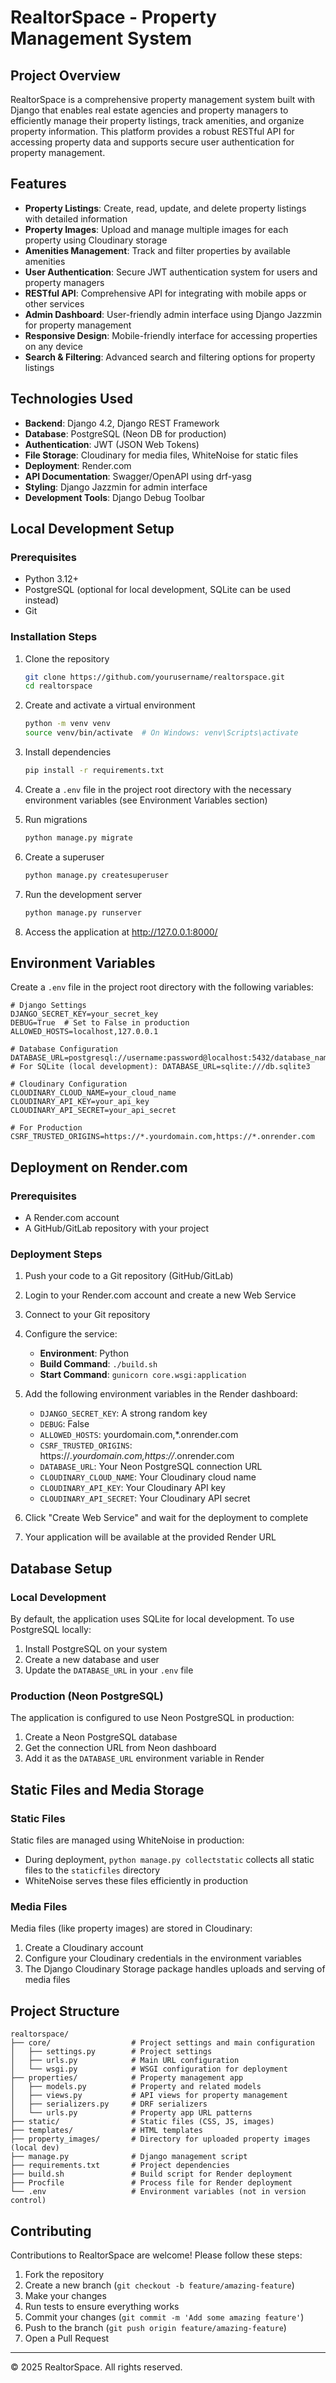 # RealtorSpace - Property Management System

## Project Overview
RealtorSpace is a comprehensive property management system built with Django that enables real estate agencies and property managers to efficiently manage their property listings, track amenities, and organize property information. This platform provides a robust RESTful API for accessing property data and supports secure user authentication for property management.

## Features
- **Property Listings**: Create, read, update, and delete property listings with detailed information
- **Property Images**: Upload and manage multiple images for each property using Cloudinary storage
- **Amenities Management**: Track and filter properties by available amenities
- **User Authentication**: Secure JWT authentication system for users and property managers
- **RESTful API**: Comprehensive API for integrating with mobile apps or other services
- **Admin Dashboard**: User-friendly admin interface using Django Jazzmin for property management
- **Responsive Design**: Mobile-friendly interface for accessing properties on any device
- **Search & Filtering**: Advanced search and filtering options for property listings

## Technologies Used
- **Backend**: Django 4.2, Django REST Framework
- **Database**: PostgreSQL (Neon DB for production)
- **Authentication**: JWT (JSON Web Tokens)
- **File Storage**: Cloudinary for media files, WhiteNoise for static files
- **Deployment**: Render.com
- **API Documentation**: Swagger/OpenAPI using drf-yasg
- **Styling**: Django Jazzmin for admin interface
- **Development Tools**: Django Debug Toolbar

## Local Development Setup

### Prerequisites
- Python 3.12+
- PostgreSQL (optional for local development, SQLite can be used instead)
- Git

### Installation Steps
1. Clone the repository
   ```bash
   git clone https://github.com/yourusername/realtorspace.git
   cd realtorspace
   ```

2. Create and activate a virtual environment
   ```bash
   python -m venv venv
   source venv/bin/activate  # On Windows: venv\Scripts\activate
   ```

3. Install dependencies
   ```bash
   pip install -r requirements.txt
   ```

4. Create a `.env` file in the project root directory with the necessary environment variables (see Environment Variables section)

5. Run migrations
   ```bash
   python manage.py migrate
   ```

6. Create a superuser
   ```bash
   python manage.py createsuperuser
   ```

7. Run the development server
   ```bash
   python manage.py runserver
   ```

8. Access the application at http://127.0.0.1:8000/

## Environment Variables
Create a `.env` file in the project root directory with the following variables:

```
# Django Settings
DJANGO_SECRET_KEY=your_secret_key
DEBUG=True  # Set to False in production
ALLOWED_HOSTS=localhost,127.0.0.1

# Database Configuration
DATABASE_URL=postgresql://username:password@localhost:5432/database_name
# For SQLite (local development): DATABASE_URL=sqlite:///db.sqlite3

# Cloudinary Configuration
CLOUDINARY_CLOUD_NAME=your_cloud_name
CLOUDINARY_API_KEY=your_api_key
CLOUDINARY_API_SECRET=your_api_secret

# For Production
CSRF_TRUSTED_ORIGINS=https://*.yourdomain.com,https://*.onrender.com
```

## Deployment on Render.com

### Prerequisites
- A Render.com account
- A GitHub/GitLab repository with your project

### Deployment Steps
1. Push your code to a Git repository (GitHub/GitLab)

2. Login to your Render.com account and create a new Web Service

3. Connect to your Git repository

4. Configure the service:
   - **Environment**: Python
   - **Build Command**: `./build.sh`
   - **Start Command**: `gunicorn core.wsgi:application`

5. Add the following environment variables in the Render dashboard:
   - `DJANGO_SECRET_KEY`: A strong random key
   - `DEBUG`: False
   - `ALLOWED_HOSTS`: yourdomain.com,*.onrender.com
   - `CSRF_TRUSTED_ORIGINS`: https://*.yourdomain.com,https://*.onrender.com
   - `DATABASE_URL`: Your Neon PostgreSQL connection URL
   - `CLOUDINARY_CLOUD_NAME`: Your Cloudinary cloud name
   - `CLOUDINARY_API_KEY`: Your Cloudinary API key
   - `CLOUDINARY_API_SECRET`: Your Cloudinary API secret

6. Click "Create Web Service" and wait for the deployment to complete

7. Your application will be available at the provided Render URL

## Database Setup

### Local Development
By default, the application uses SQLite for local development. To use PostgreSQL locally:

1. Install PostgreSQL on your system
2. Create a new database and user
3. Update the `DATABASE_URL` in your `.env` file

### Production (Neon PostgreSQL)
The application is configured to use Neon PostgreSQL in production:

1. Create a Neon PostgreSQL database
2. Get the connection URL from Neon dashboard
3. Add it as the `DATABASE_URL` environment variable in Render

## Static Files and Media Storage

### Static Files
Static files are managed using WhiteNoise in production:

- During deployment, `python manage.py collectstatic` collects all static files to the `staticfiles` directory
- WhiteNoise serves these files efficiently in production

### Media Files
Media files (like property images) are stored in Cloudinary:

1. Create a Cloudinary account
2. Configure your Cloudinary credentials in the environment variables
3. The Django Cloudinary Storage package handles uploads and serving of media files

## Project Structure
```
realtorspace/
├── core/                  # Project settings and main configuration
│   ├── settings.py        # Project settings
│   ├── urls.py            # Main URL configuration
│   └── wsgi.py            # WSGI configuration for deployment
├── properties/            # Property management app
│   ├── models.py          # Property and related models
│   ├── views.py           # API views for property management
│   ├── serializers.py     # DRF serializers
│   └── urls.py            # Property app URL patterns
├── static/                # Static files (CSS, JS, images)
├── templates/             # HTML templates
├── property_images/       # Directory for uploaded property images (local dev)
├── manage.py              # Django management script
├── requirements.txt       # Project dependencies
├── build.sh               # Build script for Render deployment
├── Procfile               # Process file for Render deployment
└── .env                   # Environment variables (not in version control)
```

## Contributing
Contributions to RealtorSpace are welcome! Please follow these steps:

1. Fork the repository
2. Create a new branch (`git checkout -b feature/amazing-feature`)
3. Make your changes
4. Run tests to ensure everything works
5. Commit your changes (`git commit -m 'Add some amazing feature'`)
6. Push to the branch (`git push origin feature/amazing-feature`)
7. Open a Pull Request

---

© 2025 RealtorSpace. All rights reserved.

